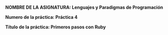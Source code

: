 **NOMBRE DE LA ASIGNATURA: Lenguajes y Paradigmas de Programación**

**Numero de la práctica: Práctica 4**

**Título de la práctica: Primeros pasos con Ruby**
